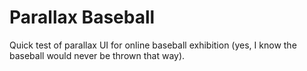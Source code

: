 # Parallax Baseball

Quick test of parallax UI for online baseball exhibition (yes, I know the baseball would never be thrown that way).
